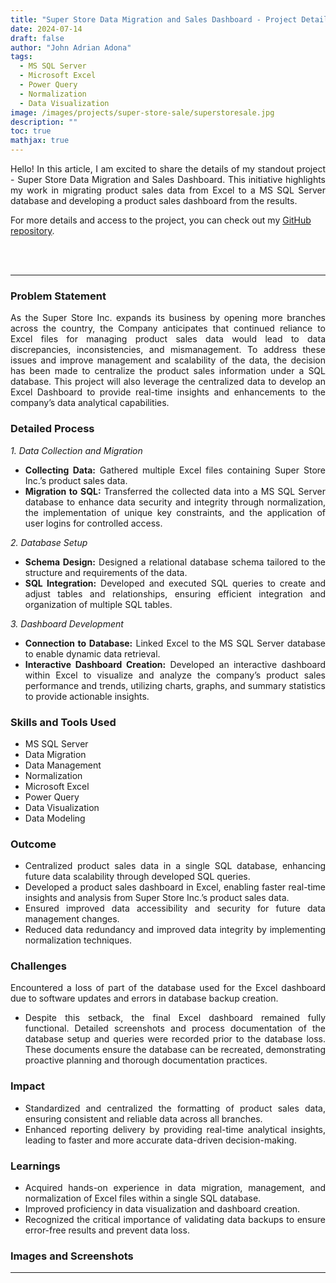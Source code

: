 ```yaml
---
title: "Super Store Data Migration and Sales Dashboard - Project Details"
date: 2024-07-14
draft: false
author: "John Adrian Adona"
tags:
  - MS SQL Server
  - Microsoft Excel
  - Power Query
  - Normalization
  - Data Visualization
image: /images/projects/super-store-sale/superstoresale.jpg
description: ""
toc: true
mathjax: true
---
```


<div style="text-align: justify;">

Hello! In this article, I am excited to share the details of my standout project - Super Store Data Migration and Sales Dashboard. This initiative highlights my work in migrating product sales data from Excel to a MS SQL Server database and developing a product sales dashboard from the results. 

</div>

For more details and access to the project, you can check out my [GitHub repository](https://github.com/John-Adrian-Adona/SuperStore-Data-Migration-and-Sales-Dashboard-/).

<br><br>

___

<div style="text-align: justify;">

### Problem Statement 

As the Super Store Inc. expands its business by opening more branches across the country, the Company anticipates that continued reliance to Excel files for managing product sales data would lead to data discrepancies, inconsistencies, and mismanagement. To address these issues and improve management and scalability of the data, the decision has been made to centralize the product sales information under a SQL database. This project will also leverage the centralized data to develop an Excel Dashboard to provide real-time insights and enhancements to the company’s data analytical capabilities. 

### Detailed Process 

*1. Data Collection and Migration*
  *	**Collecting Data:** Gathered multiple Excel files containing Super Store Inc.’s product sales data.
  * **Migration to SQL:** Transferred the collected data into a MS SQL Server database to enhance data security and integrity through normalization, the implementation of unique key constraints, and the application of user logins for controlled access.

*2. Database Setup*
  * **Schema Design:** Designed a relational database schema tailored to the structure and requirements of the data.
  * **SQL Integration:** Developed and executed SQL queries to create and adjust tables and relationships, ensuring efficient integration and organization of multiple SQL tables.

*3. Dashboard Development*
  * **Connection to Database:** Linked Excel to the MS SQL Server database to enable dynamic data retrieval.
  * **Interactive Dashboard Creation:** Developed an interactive dashboard within Excel to visualize and analyze the company’s product sales performance and trends, utilizing charts, graphs, and summary statistics to provide actionable insights.

### Skills and Tools Used

- MS SQL Server
- Data Migration
- Data Management
- Normalization
- Microsoft Excel
- Power Query
- Data Visualization
- Data Modeling

### Outcome

- Centralized product sales data in a single SQL database, enhancing future data scalability through developed SQL queries.
- Developed a product sales dashboard in Excel, enabling faster real-time insights and analysis from Super Store Inc.’s product sales data.
- Ensured improved data accessibility and security for future data management changes.
- Reduced data redundancy and improved data integrity by implementing normalization techniques.

### Challenges

Encountered a loss of part of the database used for the Excel dashboard due to software updates and errors in database backup creation.
- Despite this setback, the final Excel dashboard remained fully functional. Detailed screenshots and process documentation of the database setup and queries were recorded prior to the database loss. These documents ensure the database can be recreated, demonstrating proactive planning and thorough documentation practices.

### Impact

- Standardized and centralized the formatting of product sales data, ensuring consistent and reliable data across all branches.
- Enhanced reporting delivery by providing real-time analytical insights, leading to faster and more accurate data-driven decision-making.

### Learnings

- Acquired hands-on experience in data migration, management, and normalization of Excel files within a single SQL database.
- Improved proficiency in data visualization and dashboard creation.
- Recognized the critical importance of validating data backups to ensure error-free results and prevent data loss.

### Images and Screenshots


</div>

<div style="text-align: center;">

---

</div>


